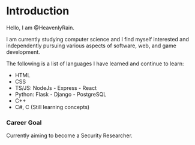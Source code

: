 # Introduction
Hello, I am @HeavenlyRain. 

I am currently studying computer science and I find myself interested and independently pursuing various aspects of software, web, and game development.

The following is a list of languages I have learned and continue to learn:
* HTML
* CSS
* TS/JS: NodeJs - Express - React
* Python: Flask - Django - PostgreSQL
* C++
* C#, C (Still learning concepts)

### Career Goal
Currently aiming to become a Security Researcher.
<!---
HeavenlyRain/HeavenlyRain is a ✨ special ✨ repository because its `README.md` (this file) appears on your GitHub profile.
You can click the Preview link to take a look at your changes.
--->

